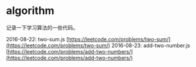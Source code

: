 # algorithm

记录一下学习算法的一些代码。

2016-08-22: two-sum.js [https://leetcode.com/problems/two-sum/](https://leetcode.com/problems/two-sum/)
2016-08-23: add-two-number.js [https://leetcode.com/problems/add-two-numbers/](https://leetcode.com/problems/add-two-numbers/)